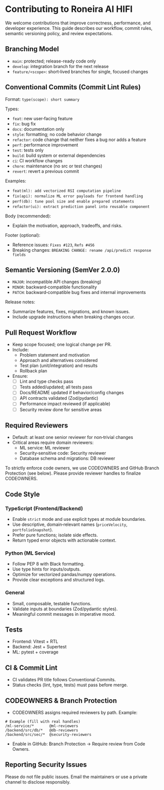# Contributing to Roneira AI HIFI

We welcome contributions that improve correctness, performance, and developer experience. This guide describes our workflow, commit rules, semantic versioning policy, and review expectations.

## Branching Model
- `main`: protected; release-ready code only
- `develop`: integration branch for the next release
- `feature/<scope>`: short‑lived branches for single, focused changes

## Conventional Commits (Commit Lint Rules)
Format: `type(scope): short summary`

Types:
- `feat`: new user‑facing feature
- `fix`: bug fix
- `docs`: documentation only
- `style`: formatting; no code behavior change
- `refactor`: code change that neither fixes a bug nor adds a feature
- `perf`: performance improvement
- `test`: tests only
- `build`: build system or external dependencies
- `ci`: CI workflow changes
- `chore`: maintenance (no src or test changes)
- `revert`: revert a previous commit

Examples:
- `feat(ml): add vectorized RSI computation pipeline`
- `fix(api): normalize ML error payloads for frontend handling`
- `perf(db): tune pool size and enable prepared statements`
- `refactor(ui): extract prediction panel into reusable component`

Body (recommended):
- Explain the motivation, approach, tradeoffs, and risks.

Footer (optional):
- Reference issues: `Fixes #123`, `Refs #456`
- Breaking changes: `BREAKING CHANGE: rename /api/predict response fields`

## Semantic Versioning (SemVer 2.0.0)
- `MAJOR`: incompatible API changes (breaking)
- `MINOR`: backward‑compatible functionality
- `PATCH`: backward‑compatible bug fixes and internal improvements

Release notes:
- Summarize features, fixes, migrations, and known issues.
- Include upgrade instructions when breaking changes occur.

## Pull Request Workflow
- Keep scope focused; one logical change per PR.
- Include:
  - Problem statement and motivation
  - Approach and alternatives considered
  - Test plan (unit/integration) and results
  - Rollback plan
- Ensure:
  - [ ] Lint and type checks pass
  - [ ] Tests added/updated; all tests pass
  - [ ] Docs/README updated if behavior/config changes
  - [ ] API contracts validated (Zod/pydantic)
  - [ ] Performance impact reviewed (if applicable)
  - [ ] Security review done for sensitive areas

## Required Reviewers
- Default: at least one senior reviewer for non‑trivial changes
- Critical areas require domain reviewers:
  - ML service: ML reviewer
  - Security‑sensitive code: Security reviewer
  - Database schema and migrations: DB reviewer

To strictly enforce code owners, we use CODEOWNERS and GitHub Branch Protection (see below). Please provide reviewer handles to finalize CODEOWNERS.

## Code Style

### TypeScript (Frontend/Backend)
- Enable `strict` mode and use explicit types at module boundaries.
- Use descriptive, domain‑relevant names (`priceVelocity`, `portfolioSnapshot`).
- Prefer pure functions; isolate side effects.
- Return typed error objects with actionable context.

### Python (ML Service)
- Follow PEP 8 with Black formatting.
- Use type hints for inputs/outputs.
- Optimize for vectorized pandas/numpy operations.
- Provide clear exceptions and structured logs.

### General
- Small, composable, testable functions.
- Validate inputs at boundaries (Zod/pydantic styles).
- Meaningful commit messages in imperative mood.

## Tests
- Frontend: Vitest + RTL
- Backend: Jest + Supertest
- ML: pytest + coverage

## CI & Commit Lint
- CI validates PR title follows Conventional Commits.
- Status checks (lint, type, tests) must pass before merge.

## CODEOWNERS & Branch Protection
- CODEOWNERS assigns required reviewers by path. Example:
```
# Example (fill with real handles)
/ml-service/*       @ml-reviewers
/backend/src/db/*   @db-reviewers
/backend/src/sec/*  @security-reviewers
```
- Enable in GitHub: Branch Protection → Require review from Code Owners.

## Reporting Security Issues
Please do not file public issues. Email the maintainers or use a private channel to disclose responsibly.

